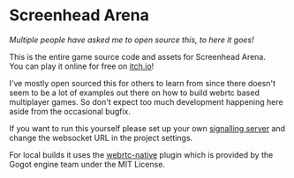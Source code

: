 # Screenhead Arena

*Multiple people have asked me to open source this, to here it goes!*

This is the entire game source code and assets for Screenhead Arena.  
You can play it online for free on [itch.io](https://slyka.itch.io/screenhead-arena)!

I've mostly open sourced this for others to learn from since there doesn't seem to be a lot of examples out there on how to build webrtc based multiplayer games.
So don't expect too much development happening here aside from the occasional bugfix.

If you want to run this yourself please set up your own [signalling server](https://github.com/NuclearLighthouseStudios/Screenhead-Arena-Server) and change the websocket URL in the project settings. 

For local builds it uses the [webrtc-native](https://github.com/godotengine/webrtc-native/) plugin which is provided by the Gogot engine team under the MIT License.